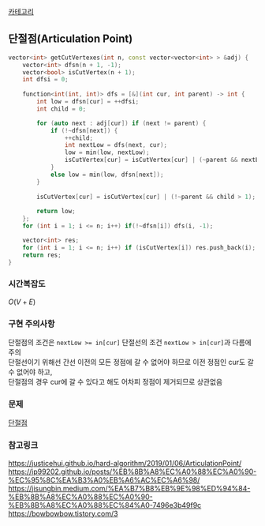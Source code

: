 [카테고리](/README.md)
## 단절점(Articulation Point)
```cpp
vector<int> getCutVertexes(int n, const vector<vector<int> > &adj) {
    vector<int> dfsn(n + 1, -1);
    vector<bool> isCutVertex(n + 1);
    int dfsi = 0;
    
    function<int(int, int)> dfs = [&](int cur, int parent) -> int {
        int low = dfsn[cur] = ++dfsi;
        int child = 0;

        for (auto next : adj[cur]) if (next != parent) {
            if (!~dfsn[next]) {
                ++child;
                int nextLow = dfs(next, cur);
                low = min(low, nextLow);
                isCutVertex[cur] = isCutVertex[cur] | (~parent && nextLow >= dfsn[cur]);
            }
            else low = min(low, dfsn[next]);
        }
        
        isCutVertex[cur] = isCutVertex[cur] | (!~parent && child > 1);
        
        return low;
    };
    for (int i = 1; i <= n; i++) if(!~dfsn[i]) dfs(i, -1);

    vector<int> res;
    for (int i = 1; i <= n; i++) if (isCutVertex[i]) res.push_back(i);
    return res;
}
```
### 시간복잡도 
$O(V + E)$   

### 구현 주의사항
단절점의 조건은 `nextLow >= in[cur]` 단절선의 조건 `nextLow > in[cur]`과 다름에 주의   
단절선이기 위해선 간선 이전의 모든 정점에 갈 수 없어야 하므로 이전 정점인 cur도 갈 수 없어야 하고,   
단절점의 경우 cur에 갈 수 있다고 해도 어차피 정점이 제거되므로 상관없음   

### 문제
[단절점](https://www.acmicpc.net/problem/11266)   

### 참고링크
https://justicehui.github.io/hard-algorithm/2019/01/06/ArticulationPoint/   
https://ip99202.github.io/posts/%EB%8B%A8%EC%A0%88%EC%A0%90-%EC%95%8C%EA%B3%A0%EB%A6%AC%EC%A6%98/   
https://jisungbin.medium.com/%EA%B7%B8%EB%9E%98%ED%94%84-%EB%8B%A8%EC%A0%88%EC%A0%90-%EB%8B%A8%EC%A0%88%EC%84%A0-7496e3b49f9c   
https://bowbowbow.tistory.com/3